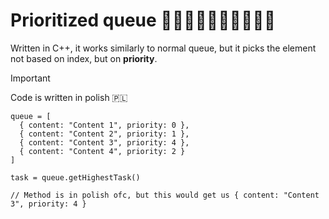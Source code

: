 # Prioritized queue 🚶‍♂️🚶‍♀️🚶‍♂️🚶‍♀️🚶‍♂️

Written in C++, it works similarly to normal queue, but it picks the element not based on index, but on **priority**.

> [!IMPORTANT]
> Code is written in polish 🇵🇱

```
queue = [
  { content: "Content 1", priority: 0 }, 
  { content: "Content 2", priority: 1 }, 
  { content: "Content 3", priority: 4 }, 
  { content: "Content 4", priority: 2 }
]

task = queue.getHighestTask()

// Method is in polish ofc, but this would get us { content: "Content 3", priority: 4 }   
```
